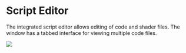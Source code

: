# Script Editor

The integrated script editor allows editing of code and shader files. The window has a tabbed interface for viewing multiple code files.

![](https://github.com/UltraEngine/Documentation/blob/master/Images/ide.png?raw=true)

